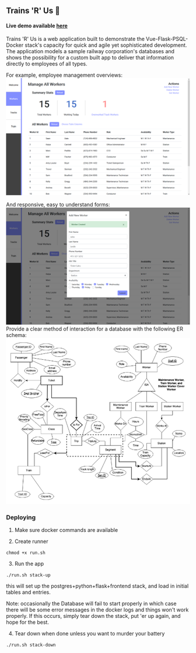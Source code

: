
## Trains 'R' Us 🚂
#### Live demo available [here](http://trainsrus.xyz)
Trains 'R' Us is a web application built to demonstrate the Vue-Flask-PSQL-Docker stack's capacity for quick and agile yet sophisticated development. The application models a sample railway corporation's databases and shows the possibility for a custom built app to deliver that information directly to employees of all types.

For example, employee management overviews:
![Overview Screenshot](https://github.com/rlnsy/trainsRUs/blob/master/doc%20images/Workers.png) 

And responsive, easy to understand forms:
![Worker Form Screenshot](https://github.com/rlnsy/trainsRUs/blob/master/doc%20images/AddWorker.png)
 Provide a clear method of interaction for a database with the following ER schema:
![ER Diagram](https://github.com/rlnsy/trainsRUs/blob/master/New_Milestone3ER.png)
### Deploying
1. Make sure docker commands are available

2. Create runner 
```
chmod +x run.sh
```

3. Run the app
```
./run.sh stack-up
```
  this will set up the postgres+python+flask+frontend stack, and load in initial tables and entries.

Note: occasionally the Database will fail to start properly in which case there will be some
error messages in the docker logs and things won't work properly. If this occurs, simply
tear down the stack, put 'er up again, and hope for the best.

4. Tear down when done unless you want to murder your battery
```
./run.sh stack-down
```

